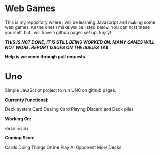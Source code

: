 # Web Games

This is my repository where i will be learning JavaScript and making some web games. All the ones I make will be listed below. You can host these yourself, but i will have a github pages set up. Enjoy!

***THIS IS NOT DONE, IT IS STILL BEING WORKED ON. MANY GAMES WILL NOT WORK. REPORT ISSUES ON THE ISSUES TAB***

**Help is welcome through pull requests**


# Uno
Simple JavaScript project to run UNO on github pages.


**Currenty Functional:**

Deck system
Card Dealing
Card Playing
Discard and Deck piles

**Working On:**

dead inside

**Coming Soon:**

Cards Doing Things
Online Play
AI Opponent
More Decks